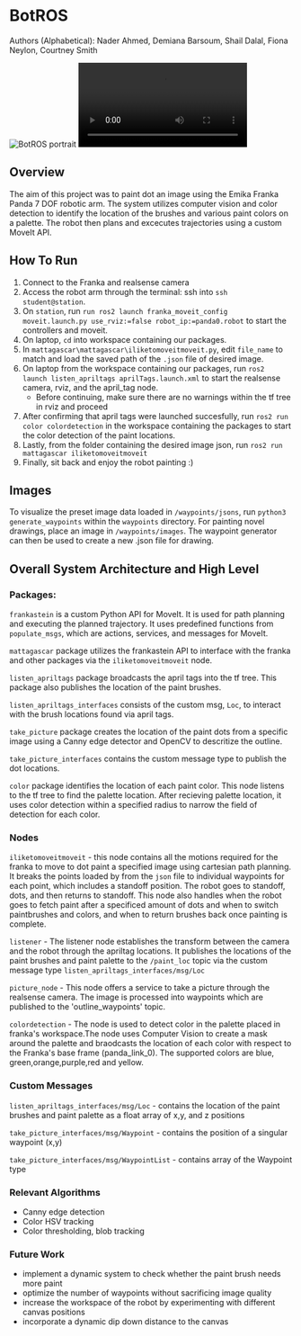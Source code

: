 # BotROS 
Authors (Alphabetical): Nader Ahmed, Demiana Barsoum, Shail Dalal, Fiona Neylon, Courtney Smith

<image src="https://github.com/ME495-EmbeddedSystems/final-project-Group5/assets/144190404/a1c4235a-0d14-4e28-bbcc-6728754631ef" title="BotROS portrait"/>

<video src="https://github.com/ME495-EmbeddedSystems/final-project-Group5/assets/144190404/b2075725-eae9-4ce6-a66d-7d366f441078" title="BotROS at work" >
</video>

## Overview
The aim of this project was to paint dot an image using the Emika Franka Panda 7 DOF robotic arm. The system utilizes computer vision and color detection to identify the location of the brushes and various paint colors on a palette. The robot then plans and excecutes trajectories using a custom MoveIt API. 

## How To Run
1. Connect to the Franka and realsense camera
2. Access the robot arm through the terminal: ssh into `ssh student@station`.
3. On `station`, run `run ros2 launch franka_moveit_config moveit.launch.py use_rviz:=false robot_ip:=panda0.robot` to start the controllers and moveit.
4. On laptop, `cd` into workspace containing our packages.
5. In `mattagascar\mattagascar\iliketomoveitmoveit.py`, edit `file_name` to match and load the saved path of the `.json` file of desired image. 
6. On laptop from the workspace containing our packages, run `ros2 launch listen_apriltags aprilTags.launch.xml` to start the realsense camera, rviz, and the april_tag node.
    - Before continuing, make sure there are no warnings within the tf tree in rviz and proceed
7. After confirming that april tags were launched succesfully, run `ros2 run color colordetection` in the workspace containing the packages to start the color detection of the paint locations.  
8. Lastly, from the folder containing the desired image json, run `ros2 run mattagascar iliketomoveitmoveit`
9. Finally, sit back and enjoy the robot painting :)

## Images
To visualize the preset image data loaded in `/waypoints/jsons`, run `python3 generate_waypoints` within the `waypoints` directory.
For painting novel drawings, place an image in `/waypoints/images`. The waypoint generator can then be used to create a new .json file for drawing.

## Overall System Architecture and High Level 
### Packages:

`frankastein` is a custom Python API for MoveIt. It is used for path planning and executing the planned trajectory. It uses predefined functions from `populate_msgs`, which are actions, services, and messages for MoveIt.

`mattagascar` package utilizes the frankastein API to interface with the franka and other packages via the `iliketomoveitmoveit` node.

`listen_apriltags` package broadcasts the april tags into the tf tree. This package also publishes the location of the paint brushes.

`listen_apriltags_interfaces` consists of the custom msg, `Loc`, to interact with the brush locations found via april tags.

`take_picture` package creates the location of the paint dots from a specific image using a Canny edge detector and OpenCV to descritize the outline.

`take_picture_interfaces` contains the custom message type to publish the dot locations.

`color` package identifies the location of each paint color. This node listens to the tf tree to find the palette location. After recieving palette location, it uses color detection within a specified radius to narrow the field of detection for each color.

### Nodes

`iliketomoveitmoveit` - this node contains all the motions required for the franka to move to dot paint a specified image using cartesian path planning. It breaks the points loaded by from the `json` file to individual waypoints for each point, which includes a standoff position. The robot goes to standoff, dots, and then returns to standoff. This node also handles when the robot goes to fetch paint after a specificed amount of dots and when to switch paintbrushes and colors, and when to return brushes back once painting is complete. 

`listener` - The listener node establishes the transform between the camera and the robot through the apriltag locations. It publishes the locations of the paint brushes and paint palette to the `/paint_loc` topic via the custom message type `listen_apriltags_interfaces/msg/Loc`

`picture_node` - This node offers a service to take a picture through the realsense camera. The image is processed into waypoints which are published to the 'outline_waypoints' topic.

`colordetection` - The node is used to detect color in the palette placed in franka's workspace.The node uses Computer Vision to create a mask around the palette and braodcasts the location of each color with respect to the Franka's base frame (panda_link_0). The supported colors are blue, green,orange,purple,red and yellow. 

### Custom Messages

`listen_apriltags_interfaces/msg/Loc` - contains the location of the paint brushes and paint palette as a float array of x,y, and z positions

`take_picture_interfaces/msg/Waypoint` - contains the position of a singular waypoint (x,y)

`take_picture_interfaces/msg/WaypointList` - contains array of the Waypoint type


### Relevant Algorithms

- Canny edge detection 
- Color HSV tracking
- Color thresholding, blob tracking
  
### Future Work
- implement a dynamic system to check whether the paint brush needs more paint
- optimize the number of waypoints without sacrificing image quality 
- increase the workspace of the robot by experimenting with different canvas positions
- incorporate a dynamic dip down distance to the canvas





